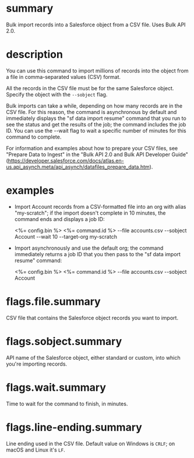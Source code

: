 # summary

Bulk import records into a Salesforce object from a CSV file. Uses Bulk API 2.0.

# description

You can use this command to import millions of records into the object from a file in comma-separated values (CSV) format.

All the records in the CSV file must be for the same Salesforce object. Specify the object with the `--sobject` flag.

Bulk imports can take a while, depending on how many records are in the CSV file. For this reason, the command is asynchronous by default and immediately displays the "sf data import resume" command that you run to see the status and get the results of the job; the command includes the job ID. You can use the --wait flag to wait a specific number of minutes for this command to complete.

For information and examples about how to prepare your CSV files, see "Prepare Data to Ingest" in the "Bulk API 2.0 and Bulk API Developer Guide" (https://developer.salesforce.com/docs/atlas.en-us.api_asynch.meta/api_asynch/datafiles_prepare_data.htm).

# examples

- Import Account records from a CSV-formatted file into an org with alias "my-scratch"; if the import doesn't complete in 10 minutes, the command ends and displays a job ID:

  <%= config.bin %> <%= command.id %> --file accounts.csv --sobject Account --wait 10 --target-org my-scratch

- Import asynchronously and use the default org; the command immediately returns a job ID that you then pass to the "sf data import resume" command:

  <%= config.bin %> <%= command.id %> --file accounts.csv --sobject Account

# flags.file.summary

CSV file that contains the Salesforce object records you want to import.

# flags.sobject.summary

API name of the Salesforce object, either standard or custom, into which you're importing records.

# flags.wait.summary

Time to wait for the command to finish, in minutes.

# flags.line-ending.summary

Line ending used in the CSV file. Default value on Windows is `CRLF`; on macOS and Linux it's `LF`.
